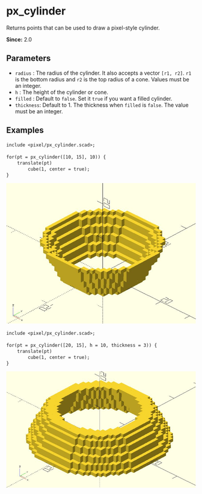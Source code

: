 # px_cylinder

Returns points that can be used to draw a pixel-style cylinder.

**Since:** 2.0

## Parameters

- `radius` : The radius of the cylinder. It also accepts a vector `[r1, r2]`. `r1` is the bottom radius and `r2` is the top radius of a cone. Values must be an integer.
- `h` : The height of the cylinder or cone. 
- `filled` : Default to `false`. Set it `true` if you want a filled cylinder.
- `thickness`: Default to 1. The thickness when `filled` is `false`. The value must be an integer.

## Examples

	include <pixel/px_cylinder.scad>;

	for(pt = px_cylinder([10, 15], 10)) {
		translate(pt)
			cube(1, center = true);
	}

![px_cylinder](images/lib2-px_cylinder-1.JPG)

	include <pixel/px_cylinder.scad>;

	for(pt = px_cylinder([20, 15], h = 10, thickness = 3)) {
		translate(pt)
			cube(1, center = true);
	}
	
![px_cylinder](images/lib2-px_cylinder-2.JPG)

